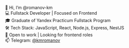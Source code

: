 👋 Hi, I’m @romanov-km  
💻 Fullstack Developer | Focused on Frontend  
🎓 Graduate of Yandex Practicum Fullstack Program  
🛠️ Tech Stack: JavaScript, React, Node.js, Express, NestJS  
📍 Open to work | Looking for frontend roles  
📫 Telegram: [@kmromanov](https://t.me/kmromanov)

<!---
romanov-km/romanov-km is a ✨ special ✨ repository because its `README.md` (this file) appears on your GitHub profile.
You can click the Preview link to take a look at your changes.
--->
